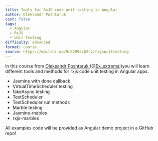 ```yaml
---
title: Tools for RxJS code unit testing in Angular
author: Oleksandr Poshtaruk
cost: false
tags: 
  - Angular
  - RxJS
  - Unit Testing
difficulty: advanced
format: course
source: https://mailchi.mp/9c8299ec62c2/rxjsunittesting
---
```

In this course from [Oleksandr Poshtaruk (@Ex_extremal)](https://twitter.com/El_Extremal)you will learn different tools and methods for rxjs code unit testing in Angular apps.

- Jasmine with done callback
- VirtualTimeScheduler testing
- fakeAsync testing
- TestScheduler
- TestScheduler.run methods
- Marble testing
- Jasmine-mables
- rxjs-marbles

All examples code will be provided as Angular demo project in a GitHub repo!